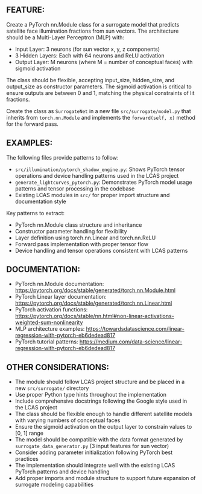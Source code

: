 ## FEATURE:

Create a PyTorch nn.Module class for a surrogate model that predicts satellite face illumination fractions from sun vectors. The architecture should be a Multi-Layer Perceptron (MLP) with:

- Input Layer: 3 neurons (for sun vector x, y, z components)
- 3 Hidden Layers: Each with 64 neurons and ReLU activation
- Output Layer: M neurons (where M = number of conceptual faces) with sigmoid activation

The class should be flexible, accepting input_size, hidden_size, and output_size as constructor parameters. The sigmoid activation is critical to ensure outputs are between 0 and 1, matching the physical constraints of lit fractions.

Create the class as `SurrogateNet` in a new file `src/surrogate/model.py` that inherits from `torch.nn.Module` and implements the `forward(self, x)` method for the forward pass.

## EXAMPLES:

The following files provide patterns to follow:
- `src/illumination/pytorch_shadow_engine.py`: Shows PyTorch tensor operations and device handling patterns used in the LCAS project
- `generate_lightcurves_pytorch.py`: Demonstrates PyTorch model usage patterns and tensor processing in the codebase
- Existing LCAS modules in `src/` for proper import structure and documentation style

Key patterns to extract:
- PyTorch nn.Module class structure and inheritance
- Constructor parameter handling for flexibility
- Layer definition using torch.nn.Linear and torch.nn.ReLU
- Forward pass implementation with proper tensor flow
- Device handling and tensor operations consistent with LCAS patterns

## DOCUMENTATION:

- PyTorch nn.Module documentation: https://pytorch.org/docs/stable/generated/torch.nn.Module.html
- PyTorch Linear layer documentation: https://pytorch.org/docs/stable/generated/torch.nn.Linear.html
- PyTorch activation functions: https://pytorch.org/docs/stable/nn.html#non-linear-activations-weighted-sum-nonlinearity
- MLP architecture examples: https://towardsdatascience.com/linear-regression-with-pytorch-eb6dedead817
- PyTorch tutorial patterns: https://medium.com/data-science/linear-regression-with-pytorch-eb6dedead817

## OTHER CONSIDERATIONS:

- The module should follow LCAS project structure and be placed in a new `src/surrogate/` directory
- Use proper Python type hints throughout the implementation
- Include comprehensive docstrings following the Google style used in the LCAS project
- The class should be flexible enough to handle different satellite models with varying numbers of conceptual faces
- Ensure the sigmoid activation on the output layer to constrain values to [0, 1] range
- The model should be compatible with the data format generated by `surrogate_data_generator.py` (3 input features for sun vector)
- Consider adding parameter initialization following PyTorch best practices
- The implementation should integrate well with the existing LCAS PyTorch patterns and device handling
- Add proper imports and module structure to support future expansion of surrogate modeling capabilities